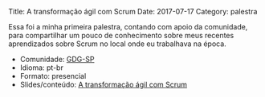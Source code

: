 Title: A transformação ágil com Scrum
Date: 2017-07-17
Category: palestra

Essa foi a minha primeira palestra, contando com apoio da comunidade, para compartilhar um pouco de conhecimento sobre meus recentes aprendizados sobre Scrum no local onde eu trabalhava na época.

- Comunidade: [GDG-SP](https://www.meetup.com/pt-BR/gdg-sp/events/241601808/)
- Idioma: pt-br
- Formato: presencial
- Slides/conteúdo: [A transformação ágil com Scrum](https://pt.slideshare.net/morgannagiovanellidesouza/a-transformao-gil-com-scrum-78389787)